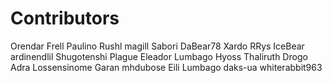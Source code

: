 # Contributors

Orendar
Frell
Paulino
Rushl
magill
Sabori
DaBear78
Xardo
RRys
IceBear
ardinendlil
Shugotenshi
Plague
Eleador
Lumbago
Hyoss
Thaliruth
Drogo
Adra
Lossensinome
Garan
mhdubose
Eili
Lumbago
daks-ua
whiterabbit963
